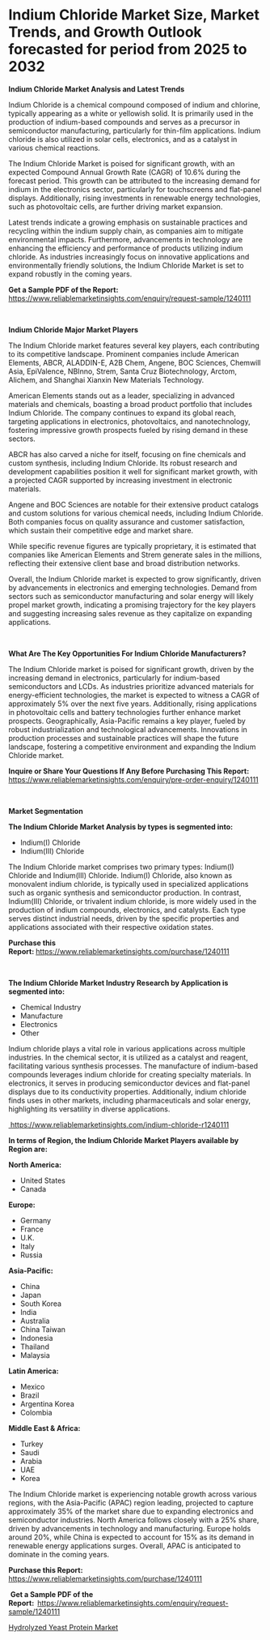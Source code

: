 <p><h1>Indium Chloride Market Size, Market Trends, and Growth Outlook forecasted for period from 2025 to 2032</h1></p><p><strong>Indium Chloride Market Analysis and Latest Trends</strong></p>
<p><p>Indium Chloride is a chemical compound composed of indium and chlorine, typically appearing as a white or yellowish solid. It is primarily used in the production of indium-based compounds and serves as a precursor in semiconductor manufacturing, particularly for thin-film applications. Indium chloride is also utilized in solar cells, electronics, and as a catalyst in various chemical reactions.</p><p>The Indium Chloride Market is poised for significant growth, with an expected Compound Annual Growth Rate (CAGR) of 10.6% during the forecast period. This growth can be attributed to the increasing demand for indium in the electronics sector, particularly for touchscreens and flat-panel displays. Additionally, rising investments in renewable energy technologies, such as photovoltaic cells, are further driving market expansion. </p><p>Latest trends indicate a growing emphasis on sustainable practices and recycling within the indium supply chain, as companies aim to mitigate environmental impacts. Furthermore, advancements in technology are enhancing the efficiency and performance of products utilizing indium chloride. As industries increasingly focus on innovative applications and environmentally friendly solutions, the Indium Chloride Market is set to expand robustly in the coming years.</p></p>
<p><strong>Get a Sample PDF of the Report:&nbsp;</strong> <a href="https://www.reliablemarketinsights.com/enquiry/request-sample/1240111?utm_campaign=3293&utm_medium=2&utm_source=Github&utm_content=ia&utm_term=02042025&utm_id=indium-chloride">https://www.reliablemarketinsights.com/enquiry/request-sample/1240111</a></p>
<p>&nbsp;</p>
<p><strong>Indium Chloride Major Market Players</strong></p>
<p><p>The Indium Chloride market features several key players, each contributing to its competitive landscape. Prominent companies include American Elements, ABCR, ALADDIN-E, A2B Chem, Angene, BOC Sciences, Chemwill Asia, EpiValence, NBInno, Strem, Santa Cruz Biotechnology, Arctom, Alichem, and Shanghai Xianxin New Materials Technology.</p><p>American Elements stands out as a leader, specializing in advanced materials and chemicals, boasting a broad product portfolio that includes Indium Chloride. The company continues to expand its global reach, targeting applications in electronics, photovoltaics, and nanotechnology, fostering impressive growth prospects fueled by rising demand in these sectors.</p><p>ABCR has also carved a niche for itself, focusing on fine chemicals and custom synthesis, including Indium Chloride. Its robust research and development capabilities position it well for significant market growth, with a projected CAGR supported by increasing investment in electronic materials.</p><p>Angene and BOC Sciences are notable for their extensive product catalogs and custom solutions for various chemical needs, including Indium Chloride. Both companies focus on quality assurance and customer satisfaction, which sustain their competitive edge and market share.</p><p>While specific revenue figures are typically proprietary, it is estimated that companies like American Elements and Strem generate sales in the millions, reflecting their extensive client base and broad distribution networks.</p><p>Overall, the Indium Chloride market is expected to grow significantly, driven by advancements in electronics and emerging technologies. Demand from sectors such as semiconductor manufacturing and solar energy will likely propel market growth, indicating a promising trajectory for the key players and suggesting increasing sales revenue as they capitalize on expanding applications.</p></p>
<p>&nbsp;</p>
<p><strong>What Are The Key Opportunities For Indium Chloride Manufacturers?</strong></p>
<p><p>The Indium Chloride market is poised for significant growth, driven by the increasing demand in electronics, particularly for indium-based semiconductors and LCDs. As industries prioritize advanced materials for energy-efficient technologies, the market is expected to witness a CAGR of approximately 5% over the next five years. Additionally, rising applications in photovoltaic cells and battery technologies further enhance market prospects. Geographically, Asia-Pacific remains a key player, fueled by robust industrialization and technological advancements. Innovations in production processes and sustainable practices will shape the future landscape, fostering a competitive environment and expanding the Indium Chloride market.</p></p>
<p><strong>Inquire or Share Your Questions If Any Before Purchasing This Report:</strong> <a href="https://www.reliablemarketinsights.com/enquiry/pre-order-enquiry/1240111?utm_campaign=3293&utm_medium=2&utm_source=Github&utm_content=ia&utm_term=02042025&utm_id=indium-chloride">https://www.reliablemarketinsights.com/enquiry/pre-order-enquiry/1240111</a></p>
<p>&nbsp;</p>
<p><strong>Market Segmentation</strong></p>
<p><strong>The Indium Chloride Market Analysis by types is segmented into:</strong></p>
<p><ul><li>Indium(I) Chloride</li><li>Indium(III) Chloride</li></ul></p>
<p><p>The Indium Chloride market comprises two primary types: Indium(I) Chloride and Indium(III) Chloride. Indium(I) Chloride, also known as monovalent indium chloride, is typically used in specialized applications such as organic synthesis and semiconductor production. In contrast, Indium(III) Chloride, or trivalent indium chloride, is more widely used in the production of indium compounds, electronics, and catalysts. Each type serves distinct industrial needs, driven by the specific properties and applications associated with their respective oxidation states.</p></p>
<p><strong>Purchase this Report:&nbsp;</strong><a href="https://www.reliablemarketinsights.com/purchase/1240111?utm_campaign=3293&utm_medium=2&utm_source=Github&utm_content=ia&utm_term=02042025&utm_id=indium-chloride">https://www.reliablemarketinsights.com/purchase/1240111</a></p>
<p>&nbsp;</p>
<p><strong>The Indium Chloride Market Industry Research by Application is segmented into:</strong></p>
<p><ul><li>Chemical Industry</li><li>Manufacture</li><li>Electronics</li><li>Other</li></ul></p>
<p><p>Indium chloride plays a vital role in various applications across multiple industries. In the chemical sector, it is utilized as a catalyst and reagent, facilitating various synthesis processes. The manufacture of indium-based compounds leverages indium chloride for creating specialty materials. In electronics, it serves in producing semiconductor devices and flat-panel displays due to its conductivity properties. Additionally, indium chloride finds uses in other markets, including pharmaceuticals and solar energy, highlighting its versatility in diverse applications.</p></p>
<p><a href="https://www.reliablemarketinsights.com/indium-chloride-r1240111?utm_campaign=3293&utm_medium=2&utm_source=Github&utm_content=ia&utm_term=02042025&utm_id=indium-chloride">&nbsp;https://www.reliablemarketinsights.com/indium-chloride-r1240111</a></p>
<p><strong>In terms of Region, the Indium Chloride Market Players available by Region are:</strong></p>
<p>
    <p> <strong> North America: </strong>
        <ul>
            <li>United States</li>
            <li>Canada</li>
        </ul>
        </p> 
    <p> <strong> Europe: </strong>
        <ul>
            <li>Germany</li>
            <li>France</li>
            <li>U.K.</li>
            <li>Italy</li>
            <li>Russia</li>
        </ul>
        </p> 
    <p> <strong> Asia-Pacific: </strong>
        <ul>
            <li>China</li>
            <li>Japan</li>
            <li>South Korea</li>
            <li>India</li>
            <li>Australia</li>
            <li>China Taiwan</li>
            <li>Indonesia</li>
            <li>Thailand</li>
            <li>Malaysia</li>
        </ul>
        </p> 
    <p> <strong> Latin America: </strong>
        <ul>
            <li>Mexico</li>
            <li>Brazil</li>
            <li>Argentina Korea</li>
            <li>Colombia</li>
        </ul>
        </p> 
    <p> <strong> Middle East & Africa: </strong>
        <ul>
            <li>Turkey</li>
            <li>Saudi</li>
            <li>Arabia</li>
            <li>UAE</li>
            <li>Korea</li>
        </ul>
    </p>
    </p>
<p><p>The Indium Chloride market is experiencing notable growth across various regions, with the Asia-Pacific (APAC) region leading, projected to capture approximately 35% of the market share due to expanding electronics and semiconductor industries. North America follows closely with a 25% share, driven by advancements in technology and manufacturing. Europe holds around 20%, while China is expected to account for 15% as its demand in renewable energy applications surges. Overall, APAC is anticipated to dominate in the coming years.</p></p>
<p><strong>Purchase this Report: </strong><a href="https://www.reliablemarketinsights.com/purchase/1240111?utm_campaign=3293&utm_medium=2&utm_source=Github&utm_content=ia&utm_term=02042025&utm_id=indium-chloride">https://www.reliablemarketinsights.com/purchase/1240111</a></p>
<p>&nbsp;<strong>Get a Sample PDF of the Report:&nbsp;&nbsp;</strong><a href="https://www.reliablemarketinsights.com/enquiry/request-sample/1240111?utm_campaign=3293&utm_medium=2&utm_source=Github&utm_content=ia&utm_term=02042025&utm_id=indium-chloride">https://www.reliablemarketinsights.com/enquiry/request-sample/1240111</a></p>
<p><strong></strong></p>
<p><p><a href="https://github.com/iquiseeboli/Market-Research-Report-List-1/blob/main/hydrolyzed-yeast-protein-market.md?utm_campaign=3293&utm_medium=2&utm_source=Github&utm_content=ia&utm_term=02042025&utm_id=indium-chloride">Hydrolyzed Yeast Protein Market</a></p></p>